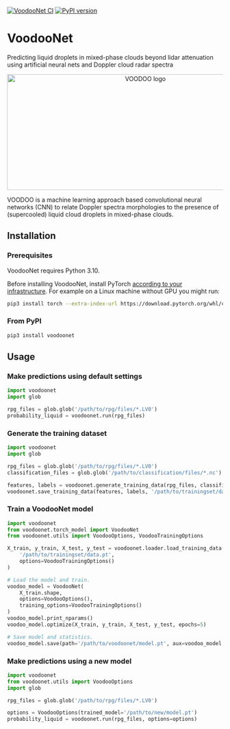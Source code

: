 [![VoodooNet CI](https://github.com/actris-cloudnet/voodoonet/actions/workflows/test.yml/badge.svg)](https://github.com/actris-cloudnet/voodoonet/actions/workflows/test.yml)
[![PyPI version](https://badge.fury.io/py/voodoonet.svg)](https://badge.fury.io/py/voodoonet)

# VoodooNet

Predicting liquid droplets in mixed-phase clouds beyond lidar attenuation using artificial neural nets and Doppler cloud radar spectra

<div align="center">
  <a href="https://github.com/actris-cloudnet/voodoonet">
    <img src="https://raw.githubusercontent.com/actris-cloudnet/voodoonet/main/voodoonet/img/voodoo_logo.png" alt="VOODOO logo" width="630" height="270">
  </a>
</div>

VOODOO is a machine learning approach based convolutional neural networks (CNN) to relate Doppler spectra morphologies to the presence of (supercooled) liquid cloud droplets in mixed-phase clouds.

## Installation

### Prerequisites

VoodooNet requires Python 3.10.

Before installing VoodooNet, install PyTorch [according to your infrastructure](https://pytorch.org/get-started/locally/). For example on a Linux machine without GPU you might run:

```sh
pip3 install torch --extra-index-url https://download.pytorch.org/whl/cpu
```

### From PyPI

```sh
pip3 install voodoonet
```

## Usage

### Make predictions using default settings

```python
import voodoonet
import glob

rpg_files = glob.glob('/path/to/rpg/files/*.LV0')
probability_liquid = voodoonet.run(rpg_files)
```

### Generate the training dataset

```python
import voodoonet
import glob

rpg_files = glob.glob('/path/to/rpg/files/*.LV0')
classification_files = glob.glob('/path/to/classification/files/*.nc')

features, labels = voodoonet.generate_training_data(rpg_files, classification_files)
voodoonet.save_training_data(features, labels, '/path/to/trainingset/data.pt')
```

### Train a VoodooNet model

```python
import voodoonet
from voodoonet.torch_model import VoodooNet
from voodoonet.utils import VoodooOptions, VoodooTrainingOptions

X_train, y_train, X_test, y_test = voodoonet.loader.load_training_data(
    '/path/to/trainingset/data.pt',
    options=VoodooTrainingOptions()
)

# Load the model and train.
voodoo_model = VoodooNet(
    X_train.shape,
    options=VoodooOptions(),
    training_options=VoodooTrainingOptions()
)
voodoo_model.print_nparams()
voodoo_model.optimize(X_train, y_train, X_test, y_test, epochs=5)

# Save model and statistics.
voodoo_model.save(path='/path/to/voodoonet/model.pt', aux=voodoo_model.options.dict())
```

### Make predictions using a new model

```python
import voodoonet
from voodoonet.utils import VoodooOptions
import glob

rpg_files = glob.glob('/path/to/rpg/files/*.LV0')

options = VoodooOptions(trained_model='/path/to/new/model.pt')
probability_liquid = voodoonet.run(rpg_files, options=options)
```
